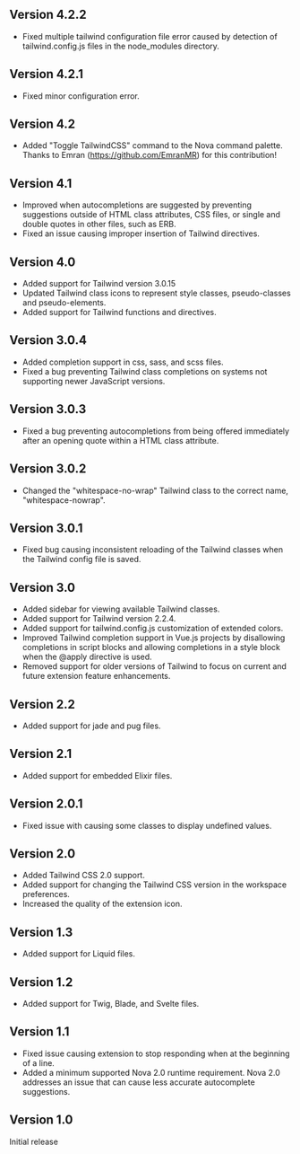 ## Version 4.2.2

* Fixed multiple tailwind configuration file error caused by detection of tailwind.config.js files in the node_modules directory.

## Version 4.2.1

* Fixed minor configuration error.

## Version 4.2

* Added "Toggle TailwindCSS" command to the Nova command palette. Thanks to Emran (https://github.com/EmranMR) for this contribution!

## Version 4.1

* Improved when autocompletions are suggested by preventing suggestions outside of HTML class attributes, CSS files, or single and double quotes in other files, such as ERB.
* Fixed an issue causing improper insertion of Tailwind directives.

## Version 4.0

* Added support for Tailwind version 3.0.15
* Updated Tailwind class icons to represent style classes, pseudo-classes and pseudo-elements.
* Added support for Tailwind functions and directives.

## Version 3.0.4

* Added completion support in css, sass, and scss files.
* Fixed a bug preventing Tailwind class completions on systems not supporting newer JavaScript versions.

## Version 3.0.3

* Fixed a bug preventing autocompletions from being offered immediately after an opening quote within a HTML class attribute.

## Version 3.0.2

* Changed the "whitespace-no-wrap" Tailwind class to the correct name, "whitespace-nowrap".

## Version 3.0.1

* Fixed bug causing inconsistent reloading of the Tailwind classes when the Tailwind config file is saved.

## Version 3.0

* Added sidebar for viewing available Tailwind classes.
* Added support for Tailwind version 2.2.4.
* Added support for tailwind.config.js customization of extended colors.
* Improved Tailwind completion support in Vue.js projects by disallowing completions in script blocks and allowing completions in a style block when the @apply directive is used.
* Removed support for older versions of Tailwind to focus on current and future extension feature enhancements.

## Version 2.2

* Added support for jade and pug files.

## Version 2.1

* Added support for embedded Elixir files.

## Version 2.0.1

* Fixed issue with causing some classes to display undefined values.

## Version 2.0

* Added Tailwind CSS 2.0 support.
* Added support for changing the Tailwind CSS version in the workspace preferences.
* Increased the quality of the extension icon.

## Version 1.3

* Added support for Liquid files.

## Version 1.2

* Added support for Twig, Blade, and Svelte files.

## Version 1.1

* Fixed issue causing extension to stop responding when at the beginning of a line.
* Added a minimum supported Nova 2.0 runtime requirement. Nova 2.0 addresses an issue that can cause less accurate autocomplete suggestions.

## Version 1.0

Initial release
